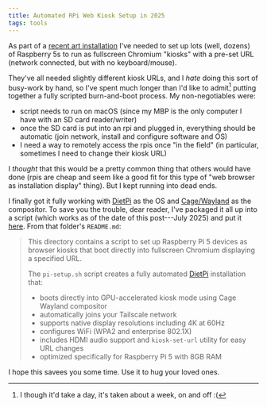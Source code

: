 ```yaml
---
title: Automated RPi Web Kiosk Setup in 2025
tags: tools
---
```


As part of a [recent art installation](https://github.com/anucybernetics/panic)
I've needed to set up lots (well, dozens) of Raspberry 5s to run as fullscreen
Chromium "kiosks" with a pre-set URL (network connected, but with no
keyboard/mouse).

They've all needed slightly different kiosk URLs, and I _hate_ doing this sort
of busy-work by hand, so I've spent much longer than I'd like to admit[^time]
putting together a fully scripted burn-and-boot process. My non-negotiables
were:

[^time]: I though it'd take a day, it's taken about a week, on and off :(

- script needs to run on macOS (since my MBP is the only computer I have with an
  SD card reader/writer)
- once the SD card is put into an rpi and plugged in, everything should be
  automatic (join network, install and configure software and OS)
- I need a way to remotely access the rpis once "in the field" (in particular,
  sometimes I need to change their kiosk URL)

I _thought_ that this would be a pretty common thing that others would have done
(rpis are cheap and seem like a good fit for this type of "web browser as
installation display" thing). But I kept running into dead ends.

I finally got it fully working with [DietPi](https://dietpi.com/) as the OS and
[Cage/Wayland](https://www.hjdskes.nl/projects/cage/) as the compositor. To save
you the trouble, dear reader, I've packaged it all up into a script (which works
as of the date of this post---July 2025) and put it
[here](https://github.com/ANUcybernetics/panic/tree/main/rpi). From that
folder's `README.md`:

> This directory contains a script to set up Raspberry Pi 5 devices as browser
> kiosks that boot directly into fullscreen Chromium displaying a specified URL.
>
> The `pi-setup.sh` script creates a fully automated
> [DietPi](https://dietpi.com) installation that:
>
> - boots directly into GPU-accelerated kiosk mode using Cage Wayland compositor
> - automatically joins your Tailscale network
> - supports native display resolutions including 4K at 60Hz
> - configures WiFi (WPA2 and enterprise 802.1X)
> - includes HDMI audio support and `kiosk-set-url` utility for easy URL changes
> - optimized specifically for Raspberry Pi 5 with 8GB RAM

I hope this savees you some time. Use it to hug your loved ones.
